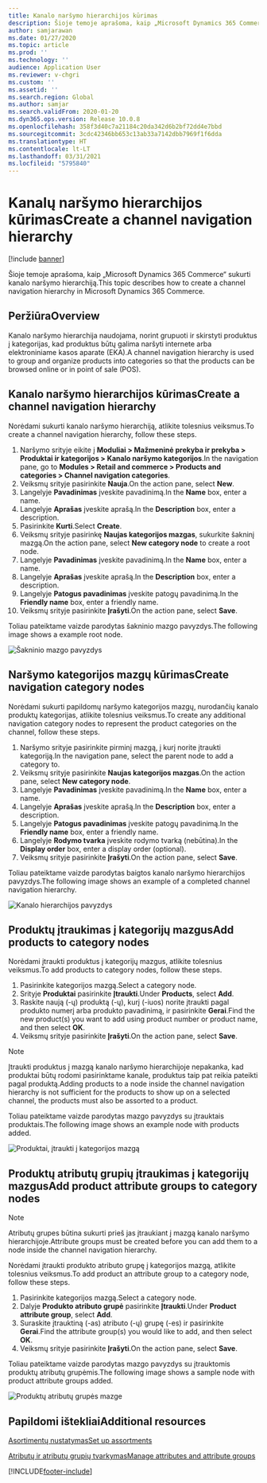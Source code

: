 ```yaml
---
title: Kanalo naršymo hierarchijos kūrimas
description: Šioje temoje aprašoma, kaip „Microsoft Dynamics 365 Commerce“ sukurti kanalo naršymo hierarchiją.
author: samjarawan
ms.date: 01/27/2020
ms.topic: article
ms.prod: ''
ms.technology: ''
audience: Application User
ms.reviewer: v-chgri
ms.custom: ''
ms.assetid: ''
ms.search.region: Global
ms.author: samjar
ms.search.validFrom: 2020-01-20
ms.dyn365.ops.version: Release 10.0.8
ms.openlocfilehash: 358f3d40c7a21184c20da342d6b2bf72dd4e7bbd
ms.sourcegitcommit: 3cdc42346bb653c13ab33a7142dbb7969f1f6dda
ms.translationtype: HT
ms.contentlocale: lt-LT
ms.lasthandoff: 03/31/2021
ms.locfileid: "5795840"
---
```

# <a name="create-a-channel-navigation-hierarchy"></a><span data-ttu-id="89c3d-103">Kanalų naršymo hierarchijos kūrimas</span><span class="sxs-lookup"><span data-stu-id="89c3d-103">Create a channel navigation hierarchy</span></span>


[!include [banner](includes/banner.md)]

<span data-ttu-id="89c3d-104">Šioje temoje aprašoma, kaip „Microsoft Dynamics 365 Commerce“ sukurti kanalo naršymo hierarchiją.</span><span class="sxs-lookup"><span data-stu-id="89c3d-104">This topic describes how to create a channel navigation hierarchy in Microsoft Dynamics 365 Commerce.</span></span>

## <a name="overview"></a><span data-ttu-id="89c3d-105">Peržiūra</span><span class="sxs-lookup"><span data-stu-id="89c3d-105">Overview</span></span>

<span data-ttu-id="89c3d-106">Kanalo naršymo hierarchija naudojama, norint grupuoti ir skirstyti produktus į kategorijas, kad produktus būtų galima naršyti internete arba elektroniniame kasos aparate (EKA).</span><span class="sxs-lookup"><span data-stu-id="89c3d-106">A channel navigation hierarchy is used to group and organize products into categories so that the products can be browsed online or in point of sale (POS).</span></span>

## <a name="create-a-channel-navigation-hierarchy"></a><span data-ttu-id="89c3d-107">Kanalo naršymo hierarchijos kūrimas</span><span class="sxs-lookup"><span data-stu-id="89c3d-107">Create a channel navigation hierarchy</span></span>

<span data-ttu-id="89c3d-108">Norėdami sukurti kanalo naršymo hierarchiją, atlikite tolesnius veiksmus.</span><span class="sxs-lookup"><span data-stu-id="89c3d-108">To create a channel navigation hierarchy, follow these steps.</span></span>

1. <span data-ttu-id="89c3d-109">Naršymo srityje eikite į **Moduliai \> Mažmeninė prekyba ir prekyba \> Produktai ir kategorijos \> Kanalo naršymo kategorijos**.</span><span class="sxs-lookup"><span data-stu-id="89c3d-109">In the navigation pane, go to **Modules \> Retail and commerce \> Products and categories \> Channel navigation categories**.</span></span>
1. <span data-ttu-id="89c3d-110">Veiksmų srityje pasirinkite **Nauja**.</span><span class="sxs-lookup"><span data-stu-id="89c3d-110">On the action pane, select **New**.</span></span>
1. <span data-ttu-id="89c3d-111">Langelyje **Pavadinimas** įveskite pavadinimą.</span><span class="sxs-lookup"><span data-stu-id="89c3d-111">In the **Name** box, enter a name.</span></span>
1. <span data-ttu-id="89c3d-112">Langelyje **Aprašas** įveskite aprašą.</span><span class="sxs-lookup"><span data-stu-id="89c3d-112">In the **Description** box, enter a description.</span></span>
1. <span data-ttu-id="89c3d-113">Pasirinkite **Kurti**.</span><span class="sxs-lookup"><span data-stu-id="89c3d-113">Select **Create**.</span></span>
1. <span data-ttu-id="89c3d-114">Veiksmų srityje pasirinkę **Naujas kategorijos mazgas**, sukurkite šakninį mazgą.</span><span class="sxs-lookup"><span data-stu-id="89c3d-114">On the action pane, select **New category node** to create a root node.</span></span>
1. <span data-ttu-id="89c3d-115">Langelyje **Pavadinimas** įveskite pavadinimą.</span><span class="sxs-lookup"><span data-stu-id="89c3d-115">In the **Name** box, enter a name.</span></span>
1. <span data-ttu-id="89c3d-116">Langelyje **Aprašas** įveskite aprašą.</span><span class="sxs-lookup"><span data-stu-id="89c3d-116">In the **Description** box, enter a description.</span></span>
1. <span data-ttu-id="89c3d-117">Langelyje **Patogus pavadinimas** įveskite patogų pavadinimą.</span><span class="sxs-lookup"><span data-stu-id="89c3d-117">In the **Friendly name** box, enter a friendly name.</span></span>
1. <span data-ttu-id="89c3d-118">Veiksmų srityje pasirinkite **Įrašyti**.</span><span class="sxs-lookup"><span data-stu-id="89c3d-118">On the action pane, select **Save**.</span></span>

<span data-ttu-id="89c3d-119">Toliau pateiktame vaizde parodytas šakninio mazgo pavyzdys.</span><span class="sxs-lookup"><span data-stu-id="89c3d-119">The following image shows a example root node.</span></span>

![Šakninio mazgo pavyzdys](media/create-channel-hierarchy-1.png)

## <a name="create-navigation-category-nodes"></a><span data-ttu-id="89c3d-121">Naršymo kategorijos mazgų kūrimas</span><span class="sxs-lookup"><span data-stu-id="89c3d-121">Create navigation category nodes</span></span>

<span data-ttu-id="89c3d-122">Norėdami sukurti papildomų naršymo kategorijos mazgų, nurodančių kanalo produktų kategorijas, atlikite tolesnius veiksmus.</span><span class="sxs-lookup"><span data-stu-id="89c3d-122">To create any additional navigation category nodes to represent the product categories on the channel, follow these steps.</span></span>

1. <span data-ttu-id="89c3d-123">Naršymo srityje pasirinkite pirminį mazgą, į kurį norite įtraukti kategoriją.</span><span class="sxs-lookup"><span data-stu-id="89c3d-123">In the navigation pane, select the parent node to add a category to.</span></span>
1. <span data-ttu-id="89c3d-124">Veiksmų srityje pasirinkite **Naujas kategorijos mazgas**.</span><span class="sxs-lookup"><span data-stu-id="89c3d-124">On the action pane, select **New category node**.</span></span>
1. <span data-ttu-id="89c3d-125">Langelyje **Pavadinimas** įveskite pavadinimą.</span><span class="sxs-lookup"><span data-stu-id="89c3d-125">In the **Name** box, enter a name.</span></span>
1. <span data-ttu-id="89c3d-126">Langelyje **Aprašas** įveskite aprašą.</span><span class="sxs-lookup"><span data-stu-id="89c3d-126">In the **Description** box, enter a description.</span></span>
1. <span data-ttu-id="89c3d-127">Langelyje **Patogus pavadinimas** įveskite patogų pavadinimą.</span><span class="sxs-lookup"><span data-stu-id="89c3d-127">In the **Friendly name** box, enter a friendly name.</span></span>
1. <span data-ttu-id="89c3d-128">Langelyje **Rodymo tvarka** įveskite rodymo tvarką (nebūtina).</span><span class="sxs-lookup"><span data-stu-id="89c3d-128">In the **Display order** box, enter a display order (optional).</span></span>
1. <span data-ttu-id="89c3d-129">Veiksmų srityje pasirinkite **Įrašyti**.</span><span class="sxs-lookup"><span data-stu-id="89c3d-129">On the action pane, select **Save**.</span></span>

<span data-ttu-id="89c3d-130">Toliau pateiktame vaizde parodytas baigtos kanalo naršymo hierarchijos pavyzdys.</span><span class="sxs-lookup"><span data-stu-id="89c3d-130">The following image shows an example of a completed channel navigation hierarchy.</span></span>

![Kanalo hierarchijos pavyzdys](media/create-channel-hierarchy-2.png)

## <a name="add-products-to-category-nodes"></a><span data-ttu-id="89c3d-132">Produktų įtraukimas į kategorijų mazgus</span><span class="sxs-lookup"><span data-stu-id="89c3d-132">Add products to category nodes</span></span>

<span data-ttu-id="89c3d-133">Norėdami įtraukti produktus į kategorijų mazgus, atlikite tolesnius veiksmus.</span><span class="sxs-lookup"><span data-stu-id="89c3d-133">To add products to category nodes, follow these steps.</span></span>

1. <span data-ttu-id="89c3d-134">Pasirinkite kategorijos mazgą.</span><span class="sxs-lookup"><span data-stu-id="89c3d-134">Select a category node.</span></span>
1. <span data-ttu-id="89c3d-135">Srityje **Produktai** pasirinkite **Įtraukti**.</span><span class="sxs-lookup"><span data-stu-id="89c3d-135">Under **Products**, select **Add**.</span></span>
1. <span data-ttu-id="89c3d-136">Raskite naują (-ų) produktą (-ų), kurį (-iuos) norite įtraukti pagal produkto numerį arba produkto pavadinimą, ir pasirinkite **Gerai**.</span><span class="sxs-lookup"><span data-stu-id="89c3d-136">Find the new product(s) you want to add using product number or product name, and then select **OK**.</span></span>
1. <span data-ttu-id="89c3d-137">Veiksmų srityje pasirinkite **Įrašyti**.</span><span class="sxs-lookup"><span data-stu-id="89c3d-137">On the action pane, select **Save**.</span></span>

> [!NOTE]
> <span data-ttu-id="89c3d-138">Įtraukti produktus į mazgą kanalo naršymo hierarchijoje nepakanka, kad produktai būtų rodomi pasirinktame kanale, produktus taip pat reikia pateikti pagal produktą.</span><span class="sxs-lookup"><span data-stu-id="89c3d-138">Adding products to a node inside the channel navigation hierarchy is not sufficient for the products to show up on a selected channel, the products must also be assorted to a product.</span></span>

<span data-ttu-id="89c3d-139">Toliau pateiktame vaizde parodytas mazgo pavyzdys su įtrauktais produktais.</span><span class="sxs-lookup"><span data-stu-id="89c3d-139">The following image shows an example node with products added.</span></span>

![Produktai, įtraukti į kategorijos mazgą](media/create-channel-hierarchy-3.png)

## <a name="add-product-attribute-groups-to-category-nodes"></a><span data-ttu-id="89c3d-141">Produktų atributų grupių įtraukimas į kategorijų mazgus</span><span class="sxs-lookup"><span data-stu-id="89c3d-141">Add product attribute groups to category nodes</span></span>

> [!NOTE]
> <span data-ttu-id="89c3d-142">Atributų grupes būtina sukurti prieš jas įtraukiant į mazgą kanalo naršymo hierarchijoje.</span><span class="sxs-lookup"><span data-stu-id="89c3d-142">Attribute groups must be created before you can add them to a node inside the channel navigation hierarchy.</span></span>

<span data-ttu-id="89c3d-143">Norėdami įtraukti produkto atributo grupę į kategorijos mazgą, atlikite tolesnius veiksmus.</span><span class="sxs-lookup"><span data-stu-id="89c3d-143">To add product an attribute group to a category node, follow these steps.</span></span>

1. <span data-ttu-id="89c3d-144">Pasirinkite kategorijos mazgą.</span><span class="sxs-lookup"><span data-stu-id="89c3d-144">Select a category node.</span></span>
1. <span data-ttu-id="89c3d-145">Dalyje **Produkto atributo grupė** pasirinkite **Įtraukti**.</span><span class="sxs-lookup"><span data-stu-id="89c3d-145">Under **Product attribute group**, select **Add**.</span></span>
1. <span data-ttu-id="89c3d-146">Suraskite įtrauktiną (-as) atributo (-ų) grupę (-es) ir pasirinkite **Gerai**.</span><span class="sxs-lookup"><span data-stu-id="89c3d-146">Find the attribute group(s) you would like to add, and then select **OK**.</span></span>
1. <span data-ttu-id="89c3d-147">Veiksmų srityje pasirinkite **Įrašyti**.</span><span class="sxs-lookup"><span data-stu-id="89c3d-147">On the action pane, select **Save**.</span></span>

<span data-ttu-id="89c3d-148">Toliau pateiktame vaizde parodytas mazgo pavyzdys su įtrauktomis produktų atributų grupėmis.</span><span class="sxs-lookup"><span data-stu-id="89c3d-148">The following image shows a sample node with product attribute groups added.</span></span>

![Produktų atributų grupės mazge](media/create-channel-hierarchy-4.png)

## <a name="additional-resources"></a><span data-ttu-id="89c3d-150">Papildomi ištekliai</span><span class="sxs-lookup"><span data-stu-id="89c3d-150">Additional resources</span></span>

[<span data-ttu-id="89c3d-151">Asortimentų nustatymas</span><span class="sxs-lookup"><span data-stu-id="89c3d-151">Set up assortments</span></span>](set-up-assortments.md)

[<span data-ttu-id="89c3d-152">Atributų ir atributų grupių tvarkymas</span><span class="sxs-lookup"><span data-stu-id="89c3d-152">Manage attributes and attribute groups</span></span>](attribute-attributegroups-lifecycle.md)


[!INCLUDE[footer-include](../includes/footer-banner.md)]
